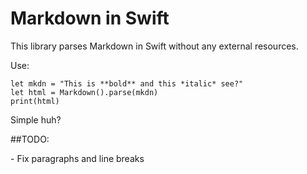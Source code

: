 # Markdown in Swift

This library parses Markdown in Swift without any external resources.

Use:

    let mkdn = "This is **bold** and this *italic* see?"
    let html = Markdown().parse(mkdn)
    print(html)

Simple huh?

##TODO:

\- Fix paragraphs and line breaks

